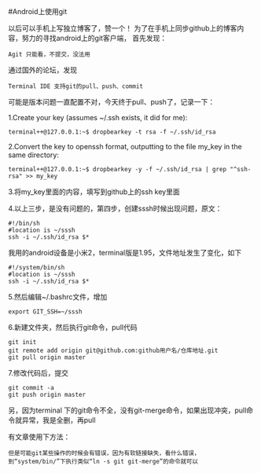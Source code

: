 #Android上使用git

以后可以手机上写独立博客了，赞一个！
为了在手机上同步github上的博客内容，努力的寻找android上的git客户端，
首先发现：
	
	Agit 只能看，不提交，没法用

通过国外的论坛，发现
	
	Terminal IDE 支持git的pull、push、commit

可能是版本问题一直配置不对，今天终于pull、push了，记录一下：

1.Create your key (assumes ~/.ssh exists, it did for me):

	terminal++@127.0.0.1:~$ dropbearkey -t rsa -f ~/.ssh/id_rsa

2.Convert the key to openssh format, outputting to the file my_key in the same directory:

    terminal++@127.0.0.1:~$ dropbearkey -y -f ~/.ssh/id_rsa | grep "^ssh-rsa" >> my_key

3.将my_key里面的内容，填写到github上的ssh key里面

4.以上三步，是没有问题的，第四步，创建sssh时候出现问题，原文：

	#!/bin/sh
	#location is ~/sssh
	ssh -i ~/.ssh/id_rsa $*

我用的android设备是小米2，terminal版是1.95，文件地址发生了变化，如下

	#!/system/bin/sh
	#location is ~/sssh
	ssh -i ~/.ssh/id_rsa $*

5.然后编辑~/.bashrc文件，增加	

	export GIT_SSH=~/sssh

6.新建文件夹，然后执行git命令，pull代码
	
	git init
	git remote add origin git@github.com:github用户名/仓库地址.git
	git pull origin master

7.修改代码后，提交
	
	git commit -a
	git push origin master

另，因为terminal 下的git命令不全，没有git-merge命令，如果出现冲突，pull命令就异常，我是全删，再pull

有文章使用下方法：
	
	但是可能git某些操作的时候会有错误，因为有软链接缺失，看什么错误，到“system/bin/”下执行类似“ln -s git git-merge”的命令就可以


